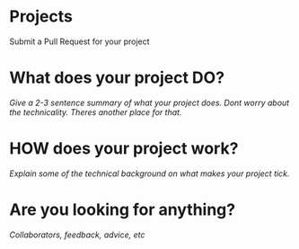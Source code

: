 # Projects
Submit a Pull Request for your project

# What does your project DO?
*Give a 2-3 sentence summary of what your project does. Dont worry about the technicality. Theres another place for that.*

# HOW does your project work?
*Explain some of the technical background on what makes your project tick.*

# Are you looking for anything?
*Collaborators, feedback, advice, etc*

